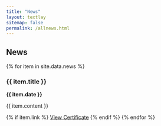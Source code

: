 ```yaml
---
title: "News"
layout: textlay
sitemap: false
permalink: /allnews.html
---
```


## News

<div class="jumbotron">

{% for item in site.data.news %}
  <h3>{{ item.title }}</h3>
  <p><strong>{{ item.date }}</strong></p>
  <p>{{ item.content }}</p>
  {% if item.link %}
      <a href="{{ item.link }}" class="btn btn-primary" target="_blank" rel="noopener">View Certificate</a>
  {% endif %}
{% endfor %}



</div>
